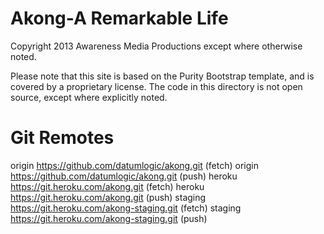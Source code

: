 Akong-A Remarkable Life
======
Copyright 2013 Awareness Media Productions except where otherwise noted.

Please note that this site is based on the Purity Bootstrap template, and is covered by a proprietary license.
The code in this directory is not open source, except where explicitly noted.

Git Remotes
===========
origin	https://github.com/datumlogic/akong.git (fetch)
origin	https://github.com/datumlogic/akong.git (push)
heroku	https://git.heroku.com/akong.git (fetch)
heroku	https://git.heroku.com/akong.git (push)
staging	https://git.heroku.com/akong-staging.git (fetch)
staging	https://git.heroku.com/akong-staging.git (push)
